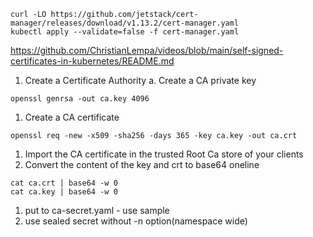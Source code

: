 ```
curl -LO https://github.com/jetstack/cert-manager/releases/download/v1.13.2/cert-manager.yaml
kubectl apply --validate=false -f cert-manager.yaml
```
https://github.com/ChristianLempa/videos/blob/main/self-signed-certificates-in-kubernetes/README.md

1. Create a Certificate Authority a. Create a CA private key
```
openssl genrsa -out ca.key 4096
```
1. Create a CA certificate
```
openssl req -new -x509 -sha256 -days 365 -key ca.key -out ca.crt
```
1. Import the CA certificate in the trusted Root Ca store of your clients
1. Convert the content of the key and crt to base64 oneline
```
cat ca.crt | base64 -w 0
cat ca.key | base64 -w 0
```
1. put to ca-secret.yaml - use sample
1. use sealed secret without -n option(namespace wide)